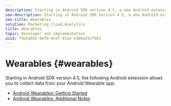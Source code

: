 ```yaml
---
description: Starting in Android SDK version 4.5, a new Android extension was added that allows you to collect data from your Android Wearable app.
seo-description: Starting in Android SDK version 4.5, a new Android extension was added that allows you to collect data from your Android Wearable app.
seo-title: Wearables
solution: Marketing Cloud,Analytics
title: Wearables
topic: Developer and implementation
uuid: f9a5d692-0ef6-4cdf-831e-e50be291f083
---
```


# Wearables {#wearables}

Starting in Android SDK version 4.5, the following Android extension allows you to collect data from your Android Wearable app:

* [Android Wearables: Getting Started](/help/android/wearables/android-wearable.md)
* [Android Wearables: Additional Notes](/help/android/wearables/c-android-wearables--additional-notes.md)